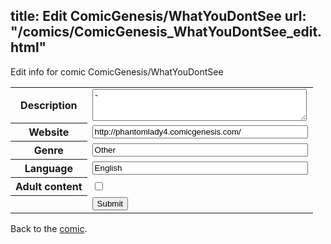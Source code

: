 title: Edit ComicGenesis/WhatYouDontSee
url: "/comics/ComicGenesis_WhatYouDontSee_edit.html"
---
Edit info for comic ComicGenesis/WhatYouDontSee

<form name="comic" action="http://gaepostmail.appspot.com/comic/" method="post">
<table class="comicinfo">
<tr>
<th>Description</th><td><textarea name="description" cols="40" rows="3">-</textarea></td>
</tr>
<tr>
<th>Website</th><td><input type="text" name="url" value="http://phantomlady4.comicgenesis.com/" size="40"/></td>
</tr>
<tr>
<th>Genre</th><td><input type="text" name="genre" value="Other" size="40"/></td>
</tr>
<tr>
<th>Language</th><td><input type="text" name="language" value="English" size="40"/></td>
</tr>
<tr>
<th>Adult content</th><td><input type="checkbox" name="adult" value="adult" /></td>
</tr>
<tr>
<th></th><td>
<input type="hidden" name="comic" value="ComicGenesis_WhatYouDontSee" />
<input type="submit" name="submit" value="Submit" />
</td>
</tr>
</table>
</form>

Back to the [comic](ComicGenesis_WhatYouDontSee.html).
